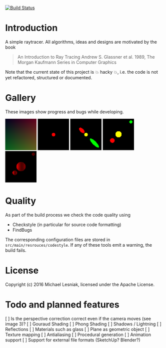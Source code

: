 [![Build Status](https://travis-ci.org/mlesniak/raytracer.svg?branch=master)](https://travis-ci.org/mlesniak/raytracer)

# Introduction

A simple raytracer. All algorithms, ideas and designs are motivated by the book

> An Introduction to Ray Tracing
> Andrew S. Glassner et al.
> 1989, The Morgan Kaufmann Series in Computer Graphics

Note that the current state of this project is :boom: hacky :boom:, i.e. the code is not yet refactored, structured or 
documented.

# Gallery

These images show progress and bugs while developing.

![Commit 1fd3495](gallery/image-1fd3495.png?raw=true)
![Commit 460f043](gallery/image-460f043.png?raw=true)
![Commit bc76514](gallery/image-bc76514.png?raw=true)
![Commit 70c56f1](gallery/image-70c56f1.png?raw=true)
![Commit 3b7f1a3](gallery/image-3b7f1a3.png?raw=true)

# Quality

As part of the build process we check the code quality using

- Checkstyle (in particular for source code formatting)
- FindBugs

The corresponding configuration files are stored in ```src/main/resrouces/codestyle```. If any of these tools emit a 
warning, the build fails.

# License

Copyright (c) 2016 Michael Lesniak, licensed under the Apache License.

# Todo and planned features

[ ] Is the perspective correction correct even if the camera moves (see image 3)?
[ ] Gouraud Shading
[ ] Phong Shading
[ ] Shadows / Lightning
[ ] Reflections
[ ] Materials such as glass
[ ] Plane as geometric object
[ ] Texture mapping
[ ] Antialiasing
[ ] Procedural generation
[ ] Animation support
[ ] Support for external file formats (SketchUp? Blender?)

